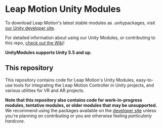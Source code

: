 # Leap Motion Unity Modules

To download Leap Motion's latest stable modules as .unitypackages, visit [our Unity developer site][devsite].

For detailed information about using our Unity Modules, or contributing to this repo, [check out the Wiki][wiki]!

**UnityModules supports Unity 5.5 and up.**

## This repository

This repository contains code for Leap Motion's Unity Modules, easy-to-use tools for integrating the Leap Motion Controller in Unity projects, and various utilities for VR and AR projects.

**Note that this repository also contains code for work-in-progress modules, tentative modules, or older modules that may be unsupported.** We recommend using the packages available on the [developer site][devsite] unless you're planning on contributing or you are otherwise feeling *particularly hardcore*.

[devsite]: https://developer.leapmotion.com/unity/ "Leap Motion Unity Developer site"
[wiki]: https://github.com/leapmotion/UnityModules/wiki "Leap Motion Unity Modules Wiki"
